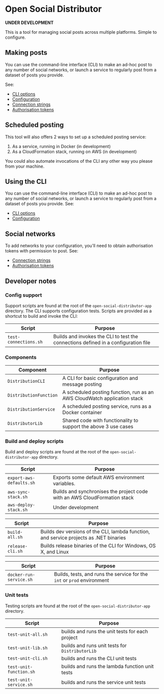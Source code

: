 # Open Social Distributor

**UNDER DEVELOPMENT**

This is a tool for managing social posts across multiple platforms. Simple to configure.

## Making posts

You can use the command-line interface (CLI) to make an ad-hoc post to any number of social networks, or launch a service to regularly post from a dataset of posts you provide.

See:

* [CLI options](docs/cli-options.md)
* [Configuration](docs/configuration.md)
* [Connection strings](docs/connection-strings.md)
* [Authorisation tokens](docs/auth-tokens.md)

## Scheduled posting

This tool will also offers 2 ways to set up a scheduled posting service:

1. As a service, running in Docker (in development)
2. As a CloudFormation stack, running on AWS (in development)

You could also automate invocations of the CLI any other way you please from your machine.

## Using the CLI

You can use the command-line interface (CLI) to make an ad-hoc post to any number of social networks, or launch a service to regularly post from a dataset of posts you provide. See:

* [CLI options](cli-options.md)
* [Configuration](configuration.md)

## Social networks

To add networks to your configuration, you'll need to obtain authorisation tokens with permission to post. See:

* [Connection strings](connection-strings.md)
* [Authorisation tokens](auth-tokens.md)

## Developer notes

### Config support

Support scripts are found at the root of the `open-social-distributor-app` directory. The CLI supports configuration tests. Scripts are provided as a shortcut to build and invoke the CLI:

| Script | Purpose |
|-|-|
| `test-connections.sh` | Builds and invokes the CLI to test the connections defined in a configuration file |

### Components

| Component | Purpose |
|-|-|
| `DistributionCLI` | A CLI for basic configuration and message posting |
| `DistributionFunction` | A scheduled posting function, run as an AWS CloudWatch application stack |
| `DistributionService` | A scheduled posting service, runs as a Docker container |
| `DistributorLib` | Shared code with functionality to support the above 3 use cases |

### Build and deploy scripts

Build and deploy scripts are found at the root of the `open-social-distributor-app` directory.

| Script | Purpose |
|-|-|
| `export-aws-defaults.sh` | Exports some default AWS environment variables. |
| `aws-sync-stack.sh` | Builds and synchronises the project code with an AWS CloudFormation stack |
| `aws-deploy-stack.sh` | Under development |

| Script | Purpose |
|-|-|
| `build-all.sh` | Builds dev versions of the CLI, lambda function, and service projects as .NET binaries |
| `release-cli.sh` | Builds release binaries of the CLI for Windows, OS X, and Linux |

| Script | Purpose |
|-|-|
| `docker-run-service.sh` | Builds, tests, and runs the service for the `int` or `prod` environment |

### Unit tests

Testing scripts are found at the root of the `open-social-distributor-app` directory.

| Script | Purpose |
|-|-|
| `test-unit-all.sh` | builds and runs the unit tests for each project |
| `test-unit-lib.sh` | builds and runs unit tests for `DistributorLib` |
| `test-unit-cli.sh` | builds and runs the CLI unit tests |
| `test-unit-function.sh` | builds and runs the lambda function unit tests |
| `test-unit-service.sh` | builds and runs the service unit tests |
